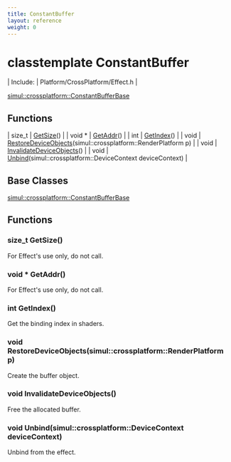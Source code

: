 ```yaml
---
title: ConstantBuffer
layout: reference
weight: 0
---
```

classtemplate ConstantBuffer
===

| Include: | Platform/CrossPlatform/Effect.h |


[simul::crossplatform::ConstantBufferBase](ConstantBufferBase)
[]()

Functions
---

| size_t | [GetSize](#GetSize)() |
| void * | [GetAddr](#GetAddr)() |
| int | [GetIndex](#GetIndex)() |
| void | [RestoreDeviceObjects](#RestoreDeviceObjects)(simul::crossplatform::RenderPlatform p) |
| void | [InvalidateDeviceObjects](#InvalidateDeviceObjects)() |
| void | [Unbind](#Unbind)(simul::crossplatform::DeviceContext deviceContext) |


Base Classes
---
[simul::crossplatform::ConstantBufferBase](ConstantBufferBase)
[]()

Functions
---

### <a name="GetSize"/>size_t GetSize()
For Effect's use only, do not call.

### <a name="GetAddr"/>void * GetAddr()
For Effect's use only, do not call.

### <a name="GetIndex"/>int GetIndex()
Get the binding index in shaders.

### <a name="RestoreDeviceObjects"/>void RestoreDeviceObjects(simul::crossplatform::RenderPlatform p)
Create the buffer object.

### <a name="InvalidateDeviceObjects"/>void InvalidateDeviceObjects()
Free the allocated buffer.

### <a name="Unbind"/>void Unbind(simul::crossplatform::DeviceContext deviceContext)
Unbind from the effect.
